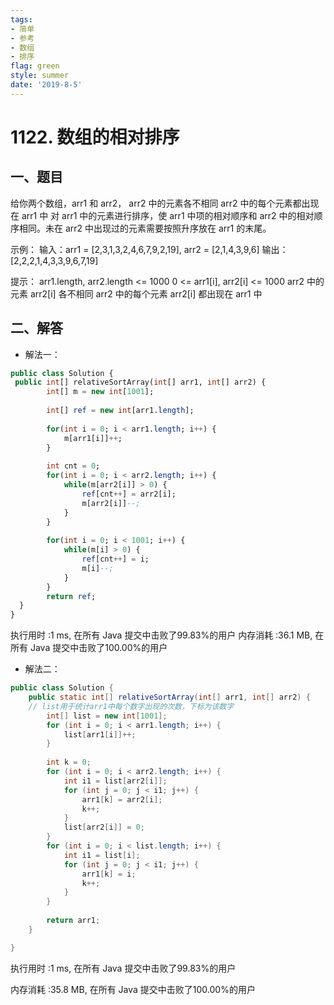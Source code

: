 ```yaml
---
tags: 
- 简单
- 参考
- 数组
- 排序
flag: green
style: summer
date: '2019-8-5'
---
```

# 1122. 数组的相对排序

## 一、题目

给你两个数组，arr1 和 arr2，
arr2 中的元素各不相同
arr2 中的每个元素都出现在 arr1 中
对 arr1 中的元素进行排序，使 arr1 中项的相对顺序和 arr2 中的相对顺序相同。未在 arr2 中出现过的元素需要按照升序放在 arr1 的末尾。
 

示例：
输入：arr1 = [2,3,1,3,2,4,6,7,9,2,19], arr2 = [2,1,4,3,9,6]
输出：[2,2,2,1,4,3,3,9,6,7,19]
 

提示：
arr1.length, arr2.length <= 1000
0 <= arr1[i], arr2[i] <= 1000
arr2 中的元素 arr2[i] 各不相同
arr2 中的每个元素 arr2[i] 都出现在 arr1 中


## 二、解答

- 解法一：

```sql
public class Solution {
 public int[] relativeSortArray(int[] arr1, int[] arr2) {
        int[] m = new int[1001];
        
        int[] ref = new int[arr1.length];
        
        for(int i = 0; i < arr1.length; i++) {
            m[arr1[i]]++;
        }
        
        int cnt = 0;
        for(int i = 0; i < arr2.length; i++) {
            while(m[arr2[i]] > 0) {
                ref[cnt++] = arr2[i];
                m[arr2[i]]--;
            }
        }
        
        for(int i = 0; i < 1001; i++) {
            while(m[i] > 0) {
                ref[cnt++] = i;
                m[i]--;
            }
        }
        return ref;
  }
}
```
执行用时 :1 ms, 在所有 Java 提交中击败了99.83%的用户
内存消耗 :36.1 MB, 在所有 Java 提交中击败了100.00%的用户

- 解法二：

```java
public class Solution {
    public static int[] relativeSortArray(int[] arr1, int[] arr2) {
    // list用于统计arr1中每个数字出现的次数，下标为该数字
		int[] list = new int[1001];
		for (int i = 0; i < arr1.length; i++) {
			list[arr1[i]]++;
		}
		
		int k = 0;
		for (int i = 0; i < arr2.length; i++) {
			int i1 = list[arr2[i]];
			for (int j = 0; j < i1; j++) {
				arr1[k] = arr2[i];
				k++;
			}
			list[arr2[i]] = 0;
		}
		for (int i = 0; i < list.length; i++) {
			int i1 = list[i];
			for (int j = 0; j < i1; j++) {
				arr1[k] = i;
				k++;
			}
		}
		
		return arr1;
	}

}
```
执行用时 :1 ms, 在所有 Java 提交中击败了99.83%的用户

内存消耗 :35.8 MB, 在所有 Java 提交中击败了100.00%的用户
